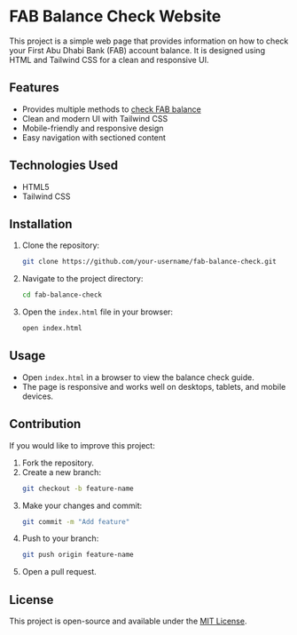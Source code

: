 # FAB Balance Check Website

This project is a simple web page that provides information on how to check your First Abu Dhabi Bank (FAB) account balance. It is designed using HTML and Tailwind CSS for a clean and responsive UI.

## Features
- Provides multiple methods to <a href="https://fabbalancecheckae.com">check FAB balance</a>
- Clean and modern UI with Tailwind CSS
- Mobile-friendly and responsive design
- Easy navigation with sectioned content

## Technologies Used
- HTML5
- Tailwind CSS

## Installation
1. Clone the repository:
   ```sh
   git clone https://github.com/your-username/fab-balance-check.git
   ```
2. Navigate to the project directory:
   ```sh
   cd fab-balance-check
   ```
3. Open the `index.html` file in your browser:
   ```sh
   open index.html
   ```

## Usage
- Open `index.html` in a browser to view the balance check guide.
- The page is responsive and works well on desktops, tablets, and mobile devices.

## Contribution
If you would like to improve this project:
1. Fork the repository.
2. Create a new branch:
   ```sh
   git checkout -b feature-name
   ```
3. Make your changes and commit:
   ```sh
   git commit -m "Add feature"
   ```
4. Push to your branch:
   ```sh
   git push origin feature-name
   ```
5. Open a pull request.

## License
This project is open-source and available under the [MIT License](LICENSE).


